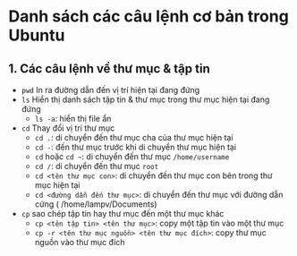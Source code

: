 # Danh sách các câu lệnh cơ bản trong Ubuntu

## 1. Các câu lệnh về thư mục & tập tin
* `pwd` In ra đường dẫn đến vị trí hiện tại đang đứng
* `ls` Hiển thị danh sách tập tin & thư mục trong thư mục hiện tại đang đứng
  * `ls -a`: hiển thị file ẩn
* `cd` Thay đổi vị trí thư mục
  * `cd .`: di chuyển đến thư mục cha của thư mục hiện tại
  * `cd -`: đến thư mục trước khi di chuyển thư mục hiện tại
  * `cd` hoặc `cd ~`: di chuyển đến thư mục `/home/username`
  * `cd /`: di chuyển đến thư mục `root`
  * `cd <tên thư mục con>`: di chuyển đến thư mục con bên trong thư mục hiện tại
  * `cd <đường dẫn đến thư mục>`: di chuyển đến thư mục với đường dẫn cứng ( /home/lampv/Documents)
* `cp` sao chép tập tin hay thư mục đến một thư mục khác
  * `cp <tên tập tin> <tên thư mục>`: copy một tập tin vào một thư mục
  * `cp -r <tên thư mục nguồn> <tên thư mục đích>`: copy thư mục nguồn vào thư mục đích
